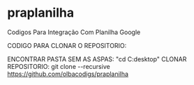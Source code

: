 # praplanilha
Codigos Para Integração Com Planilha Google

CODIGO PARA CLONAR O REPOSITORIO: 

ENCONTRAR PASTA SEM AS ASPAS: "cd C:desktop"
CLONAR REPOSITORIO: git clone --recursive https://github.com/olbacodigs/praplanilha
